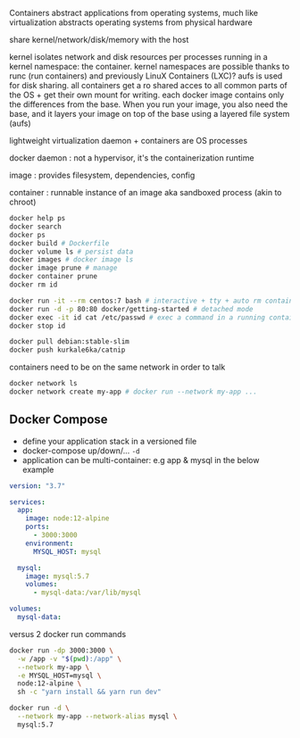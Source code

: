 Containers abstract applications from operating systems, much like
virtualization abstracts operating systems from physical hardware

share kernel/network/disk/memory with the host

kernel isolates network and disk resources per processes running in a kernel namespace: the container.
kernel namespaces are possible thanks to runc (run containers) and previously LinuX Containers (LXC)?
aufs is used for disk sharing. all containers get a ro shared acces to all common parts of the OS + get their own mount for writing.
each docker image contains only the differences from the base. When you run your image, you also need the base, and it layers your image on top of the base using a layered file system (aufs)

lightweight virtualization
daemon + containers are OS processes

docker daemon
: not a hypervisor, it's the containerization runtime

image
: provides filesystem, dependencies, config

container
: runnable instance of an image aka sandboxed process (akin to chroot)

```bash
docker help ps
docker search
docker ps
docker build # Dockerfile
docker volume ls # persist data
docker images # docker image ls
docker image prune # manage
docker container prune
docker rm id

docker run -it --rm centos:7 bash # interactive + tty + auto rm container on exit
docker run -d -p 80:80 docker/getting-started # detached mode
docker exec -it id cat /etc/passwd # exec a command in a running container
docker stop id

docker pull debian:stable-slim
docker push kurkale6ka/catnip
```

containers need to be on the same network in order to talk

```bash
docker network ls
docker network create my-app # docker run --network my-app ...
```

## Docker Compose

* define your application stack in a versioned file
* docker-compose up/down/... `-d`
* application can be multi-container: e.g app & mysql in the below example

```yaml
version: "3.7"

services:
  app:
    image: node:12-alpine
    ports:
      - 3000:3000
    environment:
      MYSQL_HOST: mysql

  mysql:
    image: mysql:5.7
    volumes:
      - mysql-data:/var/lib/mysql

volumes:
  mysql-data:
```

versus 2 docker run commands

```bash
docker run -dp 3000:3000 \
  -w /app -v "$(pwd):/app" \
  --network my-app \
  -e MYSQL_HOST=mysql \
  node:12-alpine \
  sh -c "yarn install && yarn run dev"

docker run -d \
  --network my-app --network-alias mysql \
  mysql:5.7
```
